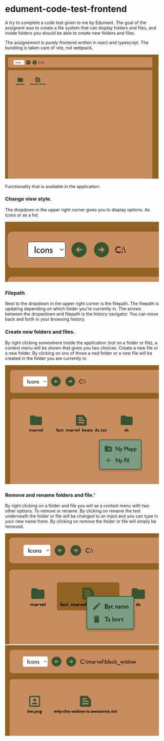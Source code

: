 # edument-code-test-frontend

A try to complete a code test given to me by Edument. The goal of the assignent was to create a file system that can display folders and files, and inside folders you should be able to create new folders and files.

The assignement is purely frontend written in react and typescript. The bundling is taken care of vite, not webpack.

![Screenshot](screenshot.png)

Functionality that is available in the application:

### Change view style.
The dropdown in the upper right corner gives you to display options. As icons or as a list.

![Screenshot](screenshot-navigator.png)

### Filepath
Next to the dropdown in the upper right corner is the filepath. The filepath is updating depending on which folder you're currently in. The arrows between the dropwdown and filepath is the history navigator. You can move back and forth in your browsing history.

### Create new folders and files.
By right clicking somewhere inside the application (not on a folder or file), a context menu will be shown that gives you two choices. Create a new file or a new folder. By clicking on ons of those a ned folder or a new file will be created in the folder you are currently in.

![Screenshot](screenshot-create-new-folder.png)

### Remove and rename folders and file.'
By right clicking on a folder and file you will se a context menu with two other options. To remove or rename. By clicking on rename the text underneath the folder or file will be changed to an input and you can type in your new name there. By clicking on remove the folder or file will simply be removed.

![Screenshot](screenshot-remove-rename.png)
![Screenshot](screenshow-deeper-down.png)


